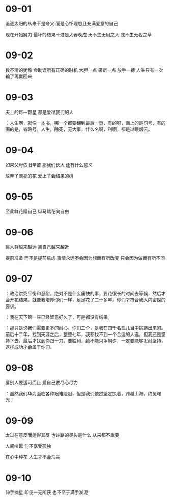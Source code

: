 # 09-01

追逐太阳的从来不是夸父 而是心怀理想且充满爱意的自己

现在开始努力 最坏的结果不过是大器晚成 天不生无用之人 底不生无名之草

# 09-02

数不清的犹豫 会耽误所有正确的时机 大胆一点 果断一点 放手一搏 人生只有一次 输了再赢回来

# 09-03

天上的每一颗星 都是爱过我们的人

：人生啊，就像一本书，哪一个都要翻到最后一页，有的呀，画上的是句号，有的画的是，省略号。人生，除死，无大事，什么名啊，利啊，都是过眼烟云。

# 09-04

如果父母依旧辛苦 那我们长大 还有什么意义

放弃了漂亮的花 爱上了会结果的树

# 09-05

至此鲜花赠自己 纵马踏花向自由

# 09-06

离人群越来越远 离自己越来越近

提前准备 而不是提前焦虑 事情永远不会因为想而有所改变 只会因为做而有所不同

# 09-07

：政治讲究平衡和忍耐，绝对不是什么痛快的事，要花很长的时间去等候，然后才会开花结果。就像我培养你们一样，足足花了二十多年，你们才符合我大内密探的要求。

：我在天下第一庄已经留意好久了，可是都没有结果。

：那只是说我们需要更多的耐心，你们三个，是我在四千名孤儿当中挑选出来的。前后十二年，找到天涯之后，整整七年，我都找不到一个合适的人选，但我还是坚持下去，最后才找到你跟一刀。要胜利，绝不能只争朝夕，一定要能够忍耐坚持，这样成功才会属于你们。

# 09-08

爱别人要适可而止 爱自己要尽心尽力

：虽然我们华为面临各种艰难险阻，但是我们依然坚定执着，跨越山海，终见曙光！

# 09-09

太过在意反而适得其反 也许路的尽头是什么 从来都不重要

人间喧嚣 何不享受孤独

在心中种花 人生才不会荒芜

# 09-10

伸手摘星 即便一无所获 也不至于满手淤泥